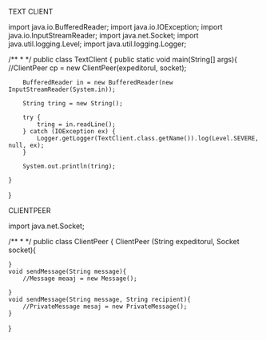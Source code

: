 TEXT CLIENT 

import java.io.BufferedReader;
import java.io.IOException;
import java.io.InputStreamReader;
import java.net.Socket;
import java.util.logging.Level;
import java.util.logging.Logger;

/**
 *
 */
public class TextClient {
    public static void main(String[] args){
        //ClientPeer cp = new ClientPeer(expeditorul, socket);
        
        BufferedReader in = new BufferedReader(new InputStreamReader(System.in));
        
        String tring = new String();
        
        try {
            tring = in.readLine();
        } catch (IOException ex) {
            Logger.getLogger(TextClient.class.getName()).log(Level.SEVERE, null, ex);
        }
        
        System.out.println(tring);
        
    }
}

CLIENTPEER


import java.net.Socket;

/**
 *
 */
public class ClientPeer {
    ClientPeer (String expeditorul, Socket socket){
        
    }
    void sendMessage(String message){
        //Message meaaj = new Message();
        
    }
    void sendMessage(String message, String recipient){
        //PrivateMessage mesaj = new PrivateMessage();
    }
    
}



